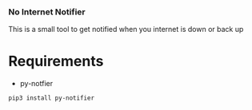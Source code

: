 ### No Internet Notifier

This is a small tool to get notified when you internet is down or back up

# Requirements

- py-notfier

```bash
pip3 install py-notifier
```

